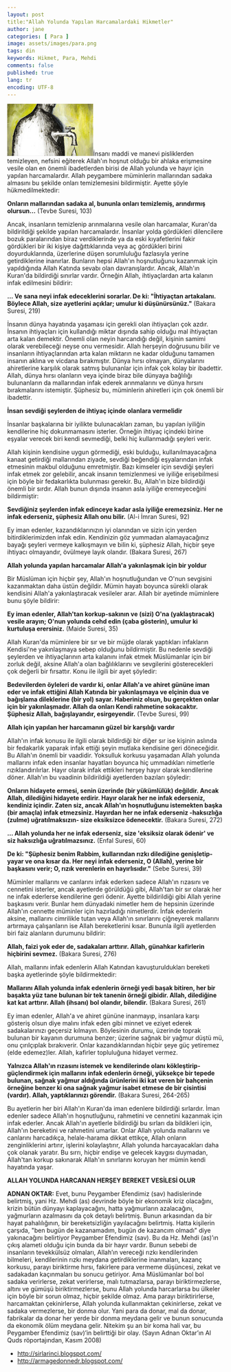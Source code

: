 ```yaml
---
layout: post
title:"Allah Yolunda Yapılan Harcamalardaki Hikmetler"
author: jane
categories: [ Para ]
image: assets/images/para.png
tags: din
keywords: Hikmet, Para, Mehdi
comments: false
published: true
lang: tr
encoding: UTF-8
---
```



![](/assets/images/infak.jpg)İnsanı maddi ve manevi pisliklerden temizleyen, nefsini eğiterek Allah'ın hoşnut olduğu bir ahlaka erişmesine vesile olan en önemli ibadetlerden birisi de Allah yolunda ve hayır için yapılan harcamalardır. Allah peygambere müminlerin mallarından sadaka almasını bu şekilde onları temizlemesini bildirmiştir. Ayette şöyle hükmedilmektedir:

**Onların mallarından sadaka al, bununla onları temizlemiş, arındırmış olursun…** (Tevbe Suresi, 103)

Ancak, insanların temizlenip arınmalarına vesile olan harcamalar, Kuran'da bildirildiği şekilde yapılan harcamalardır. İnsanlar yolda gördükleri dilencilere bozuk paralarından biraz verdiklerinde ya da eski kıyafetlerini fakir gördükleri bir iki kişiye dağıttıklarında veya aç gördükleri birini doyurduklarında, üzerlerine düşen sorumluluğu fazlasıyla yerine getirdiklerine inanırlar. Bunların hepsi Allah'ın hoşnutluğunu kazanmak için yapıldığında Allah Katında sevabı olan davranışlardır. Ancak, Allah'ın Kuran'da bildirdiği sınırlar vardır. Örneğin Allah, ihtiyaçlardan arta kalanın infak edilmesini bildirir:

**... Ve sana neyi infak edeceklerini sorarlar. De ki: "İhtiyaçtan artakalanı. Böylece Allah, size ayetlerini açıklar; umulur ki düşünürsünüz."** (Bakara Suresi, 219)

İnsanın dünya hayatında yaşaması için gerekli olan ihtiyaçları çok azdır. İnsanın ihtiyaçları için kullandığı miktar dışında sahip olduğu mal ihtiyaçtan arta kalan demektir. Önemli olan neyin harcandığı değil, kişinin samimi olarak verebileceği neyse onu vermesidir. Allah herşeyin doğrusunu bilir ve insanların ihtiyaçlarından arta kalan miktarın ne kadar olduğunu tamamen insanın aklına ve vicdana bırakmıştır. Dünya hırsı olmayan, dünyalarını ahiretlerine karşılık olarak satmış bulunanlar için infak çok kolay bir ibadettir. Allah, dünya hırsı olanların veya içinde biraz bile dünyaya bağlılığı bulunanların da mallarından infak ederek arınmalarını ve dünya hırsını bırakmalarını istemiştir. Şüphesiz bu, müminlerin ahiretleri için çok önemli bir ibadettir. 

**İnsan sevdiği şeylerden de ihtiyaç içinde**
**olanlara vermelidir**

İnsanlar başkalarına bir iyilikte bulunacakları zaman, bu yapılan iyiliğin kendilerine hiç dokunmamasını isterler. Örneğin ihtiyaç içindeki birine eşyalar verecek biri kendi sevmediği, belki hiç kullanmadığı şeyleri verir. 

Allah kişinin kendisine uygun görmediği, eski bulduğu, kullanılmayacağına kanaat getirdiği mallarından ziyade, sevdiği beğendiği eşyalarından infak etmesinin makbul olduğunu emretmiştir. Bazı kimseler için sevdiği şeyleri infak etmek zor gelebilir, ancak insanın temizlenmesi ve iyiliğe erişebilmesi için böyle bir fedakarlıkta bulunması gerekir. Bu, Allah'ın bize bildirdiği önemli bir sırdır. Allah bunun dışında insanın asla iyiliğe eremeyeceğini bildirmiştir:

**Sevdiğiniz şeylerden infak edinceye kadar asla iyiliğe eremezsiniz. Her ne infak ederseniz, şüphesiz Allah onu bilir.** (Al-i İmran Suresi, 92)

Ey iman edenler, kazandıklarınızın iyi olanından ve sizin için yerden bitirdiklerimizden infak edin. Kendinizin göz yummadan alamayacağınız bayağı şeyleri vermeye kalkışmayın ve bilin ki, şüphesiz Allah, hiçbir şeye ihtiyacı olmayandır, övülmeye layık olandır. (Bakara Suresi, 267)

**Allah yolunda yapılan harcamalar Allah'a**
**yakınlaşmak için bir yoldur**

Bir Müslüman için hiçbir şey, Allah'ın hoşnutluğundan ve O'nun sevgisini kazanmaktan daha üstün değildir. Mümin hayatı boyunca sürekli olarak kendisini Allah'a yakınlaştıracak vesileler arar. Allah bir ayetinde müminlere bunu şöyle bildirir:

**Ey iman edenler, Allah'tan korkup-sakının ve (sizi) O'na (yaklaştıracak) vesile arayın; O'nun yolunda cehd edin (çaba gösterin), umulur ki kurtuluşa erersiniz.** (Maide Suresi, 35)

Allah Kuran'da müminlere bir sır ve bir müjde olarak yaptıkları infakların Kendisi'ne yakınlaşmaya sebep olduğunu bildirmiştir. Bu nedenle sevdiği şeylerden ve ihtiyaçlarının arta kalanını infak etmek Müslümanlar için bir zorluk değil, aksine Allah'a olan bağlılıklarını ve sevgilerini gösterecekleri çok değerli bir fırsattır. Konu ile ilgili bir ayet şöyledir: 

**Bedevilerden öyleleri de vardır ki, onlar Allah'a ve ahiret gününe iman eder ve infak ettiğini Allah Katında bir yakınlaşmaya ve elçinin dua ve bağışlama dileklerine (bir yol) sayar. Haberiniz olsun, bu gerçekten onlar için bir yakınlaşmadır. Allah da onları Kendi rahmetine sokacaktır. Şüphesiz Allah, bağışlayandır, esirgeyendir.** (Tevbe Suresi, 99)

**Allah için yapılan her harcamanın güzel**
**bir karşılığı vardır**

Allah'ın infak konusu ile ilgili olarak bildirdiği bir diğer sır ise kişinin aslında bir fedakarlık yaparak infak ettiği şeyin mutlaka kendisine geri döneceğidir. Bu Allah'ın önemli bir vaadidir. Yoksulluk korkusu yaşamadan Allah yolunda mallarını infak eden insanlar hayatları boyunca hiç ummadıkları nimetlerle rızıklandırılırlar. Hayır olarak infak ettikleri herşey hayır olarak kendilerine döner. Allah'ın bu vaadinin bildirildiği ayetlerden bazıları şöyledir:

**Onların hidayete ermesi, senin üzerinde (bir yükümlülük) değildir. Ancak Allah, dilediğini hidayete erdirir. Hayır olarak her ne infak ederseniz, kendiniz içindir. Zaten siz, ancak Allah'ın hoşnutluğunu istemekten başka (bir amaçla) infak etmezsiniz. Hayırdan her ne infak ederseniz -haksızlığa (zulme) uğratılmaksızın- size eksiksizce ödenecektir.** (Bakara Suresi, 272)

**… Allah yolunda her ne infak ederseniz, size 'eksiksiz olarak ödenir' ve siz haksızlığa uğratılmazsınız.** (Enfal Suresi, 60)

**De ki: "Şüphesiz benim Rabbim, kullarından rızkı dilediğine genişletip-yayar ve ona kısar da. Her neyi infak ederseniz, O (Allah), yerine bir başkasını verir; O, rızık verenlerin en hayırlısıdır."** (Sebe Suresi, 39)

Müminler mallarını ve canlarını infak ederken sadece Allah'ın rızasını ve cennetini isterler, ancak ayetlerde görüldüğü gibi, Allah'tan bir sır olarak her ne infak ederlerse kendilerine geri ödenir. Ayette bildirildiği gibi Allah yerine başkasını verir. Bunlar hem dünyadaki nimetler hem de hepsinin üzerinde Allah'ın cennette müminler için hazırladığı nimetlerdir. İnfak edenlerin aksine, mallarını cimrilikle tutan veya Allah'ın sınırlarını çiğneyerek mallarını artırmaya çalışanların ise Allah bereketlerini kısar. Bununla ilgili ayetlerden biri faiz alanların durumunu bildirir:

**Allah, faizi yok eder de, sadakaları arttırır. Allah, günahkar kafirlerin hiçbirini sevmez.** (Bakara Suresi, 276)

Allah, mallarını infak edenlerin Allah Katından kavuşturuldukları bereketi başka ayetlerinde şöyle bildirmektedir:

**Mallarını Allah yolunda infak edenlerin örneği yedi başak bitiren, her bir başakta yüz tane bulunan bir tek tanenin örneği gibidir. Allah, dilediğine kat kat arttırır. Allah (ihsanı) bol olandır, bilendir.** (Bakara Suresi, 261)

Ey iman edenler, Allah'a ve ahiret gününe inanmayıp, insanlara karşı gösteriş olsun diye malını infak eden gibi minnet ve eziyet ederek sadakalarınızı geçersiz kılmayın. Böylesinin durumu, üzerinde toprak bulunan bir kayanın durumuna benzer; üzerine sağnak bir yağmur düştü mü, onu çırılçıplak bırakıverir. Onlar kazandıklarından hiçbir şeye güç yetiremez (elde edemez)ler. Allah, kafirler topluluğuna hidayet vermez. 

**Yalnızca Allah'ın rızasını istemek ve kendilerinde olanı kökleştirip- güçlendirmek için mallarını infak edenlerin örneği, yüksekçe bir tepede bulunan, sağnak yağmur aldığında ürünlerini iki kat veren bir bahçenin örneğine benzer ki ona sağnak yağmur isabet etmese de bir çisintisi (vardır). Allah, yaptıklarınızı görendir.** (Bakara Suresi, 264-265)

Bu ayetlerin her biri Allah'ın Kuran'da iman edenlere bildirdiği sırlardır. İman edenler sadece Allah'ın hoşnutluğunu, rahmetini ve cennetini kazanmak için infak ederler. Ancak Allah'ın ayetlerle bildirdiği bu sırları da bildikleri için, Allah'ın bereketini ve rahmetini umarlar. Onlar Allah yolunda mallarını ve canlarını harcadıkça, helale-harama dikkat ettikçe, Allah onların zenginliklerini artırır, işlerini kolaylaştırır, Allah yolunda harcayacakları daha çok olanak yaratır. Bu sırrı, hiçbir endişe ve gelecek kaygısı duymadan, Allah'tan korkup sakınarak Allah'ın sınırlarını koruyan her mümin kendi hayatında yaşar.

**ALLAH YOLUNDA HARCANAN HERŞEY BEREKET VESİLESİ OLUR**

**ADNAN OKTAR:** Evet, bunu Peygamber Efendimiz (sav) hadislerinde belirtmiş, yani Hz. Mehdi (as) devrinde böyle bir ekonomik kriz olacağını, krizin bütün dünyayı kaplayacağını, hatta yağmurların azalacağını, yağmurların azalmasını da çok detaylı belirtmiş. Bunun arkasından da bir hayat pahalılığının, bir bereketsizliğin yayılacağını belirtmiş. Hatta kişilerin çarşıda, "ben bugün de kazanamadım, bugün de kazancım olmadı" diye yakınacağını belirtiyor Peygamber Efendimiz (sav). Bu da Hz. Mehdi (as)’ın çıkış alameti olduğu için bunda da bir hayır vardır. Bunun sebebi de insanların tevekkülsüz olmaları, Allah’ın vereceği rızkı kendilerinden bilmeleri, kendilerinin rızkı meydana getirdiklerine inanmaları, kazanç korkusu, parayı biriktirme hırsı, fakirlere para vermeme düşüncesi, zekat ve sadakadan kaçınmaları bu sonucu getiriyor. Ama Müslümanlar bol bol sadaka verirlerse, zekat verirlerse, malı tutmazlarsa, parayı biriktirmezlerse, altını ve gümüşü biriktirmezlerse, bunu Allah yolunda harcarlarsa bu ülkeler için böyle bir sorun olmaz, hiçbir şekilde olmaz. Ama parayı biriktirirlerse, harcamaktan çekinirlerse, Allah yolunda kullanmaktan çekinirlerse, zekat ve sadaka vermezlerse, bir donma olur. Yani para da donar, mal da donar, fabrikalar da donar her yerde bir donma meydana gelir ve bunun sonucunda da ekonomik ölüm meydana gelir. Nitekim şu an bir koma hali var, bu Peygamber Efendimiz (sav)’in belirttiği bir olay. (Sayın Adnan Oktar’ın Al Quds röportajından, Kasım 2008)

- http://sirlarinci.blogspot.com/
- http://armagedonnedr.blogspot.com/
